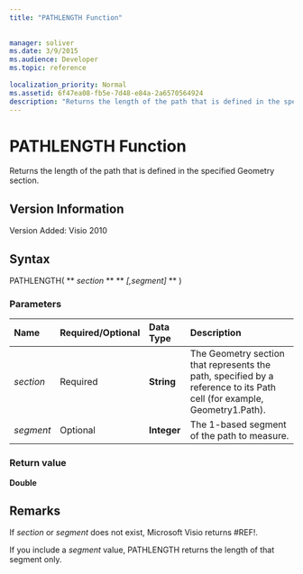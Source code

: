 ```yaml
---
title: "PATHLENGTH Function"
 
 
manager: soliver
ms.date: 3/9/2015
ms.audience: Developer
ms.topic: reference
 
localization_priority: Normal
ms.assetid: 6f47ea08-fb5e-7d48-e84a-2a6570564924
description: "Returns the length of the path that is defined in the specified Geometry section."
---
```


# PATHLENGTH Function

Returns the length of the path that is defined in the specified Geometry section.
  
## Version Information

Version Added: Visio 2010 
  
## Syntax

PATHLENGTH( ** *section* ** ** *[,segment]* ** ) 
  
### Parameters

|**Name**|**Required/Optional**|**Data Type**|**Description**|
|:-----|:-----|:-----|:-----|
| _section_ <br/> |Required  <br/> |**String** <br/> |The Geometry section that represents the path, specified by a reference to its Path cell (for example, Geometry1.Path).  <br/> |
| _segment_ <br/> |Optional  <br/> |**Integer** <br/> |The 1-based segment of the path to measure.  <br/> |
   
### Return value

 **Double**
  
## Remarks

If  _section_ or  _segment_ does not exist, Microsoft Visio returns #REF!. 
  
If you include a  _segment_ value, PATHLENGTH returns the length of that segment only. 
  

